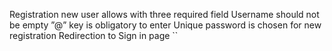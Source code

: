 Registration new user allows with three required field
Username should not be empty
”@” key is obligatory to enter
Unique password is chosen for new registration
Redirection to Sign in page ``

